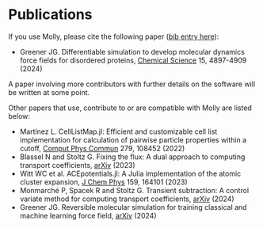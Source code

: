 # Publications

If you use Molly, please cite the following paper ([bib entry here](https://github.com/JuliaMolSim/Molly.jl/blob/master/CITATION.bib)):

- Greener JG. Differentiable simulation to develop molecular dynamics force fields for disordered proteins, [Chemical Science](https://doi.org/10.1039/D3SC05230C) 15, 4897-4909 (2024)

A paper involving more contributors with further details on the software will be written at some point.

Other papers that use, contribute to or are compatible with Molly are listed below:

- Martínez L. CellListMap.jl: Efficient and customizable cell list implementation for calculation of pairwise particle properties within a cutoff, [Comput Phys Commun](https://doi.org/10.1016/j.cpc.2022.108452) 279, 108452 (2022)
- Blassel N and Stoltz G. Fixing the flux: A dual approach to computing transport coefficients, [arXiv](https://arxiv.org/abs/2305.08224) (2023)
- Witt WC et al. ACEpotentials.jl: A Julia implementation of the atomic cluster expansion, [J Chem Phys](https://doi.org/10.1063/5.0158783) 159, 164101 (2023)
- Monmarché P, Spacek R and Stoltz G. Transient subtraction: A control variate method for computing transport coefficients, [arXiv](https://arxiv.org/abs/2410.00212) (2024)
- Greener JG. Reversible molecular simulation for training classical and machine learning force field, [arXiv](https://arxiv.org/abs/2412.04374) (2024)
